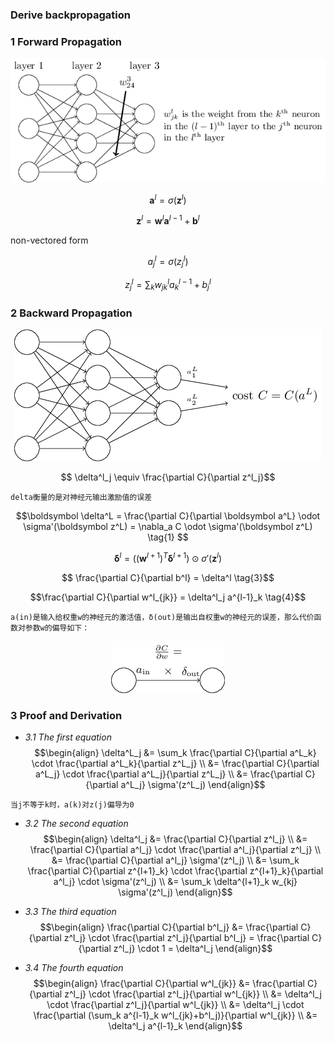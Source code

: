 ### Derive backpropagation

### 1 Forward Propagation

<div align=center>
<img src="imgs/img1.png"/>
</div>

$$\boldsymbol a^l = \sigma(\boldsymbol z^l)$$

$$\boldsymbol z^l =\boldsymbol w^l\boldsymbol a^{l-1} + \boldsymbol b^l$$

non-vectored form

$$a_j^l = \sigma(z_j^l)$$

$$z_j^l =\sum_k w_{jk}^la_k^{l-1} + b_j^l$$

### 2 Backward Propagation
<div align=center>
<img src="imgs/img2.png"/>
</div>

$$ \delta^l_j \equiv \frac{\partial C}{\partial z^l_j}$$
```
delta衡量的是对神经元输出激励值的误差
```
$$\boldsymbol \delta^L
= \frac{\partial C}{\partial \boldsymbol a^L} \odot \sigma'(\boldsymbol z^L)
= \nabla_a C  \odot \sigma'(\boldsymbol z^L) \tag{1} $$

$$\boldsymbol \delta^l = ((\boldsymbol w^{l+1})^T \boldsymbol \delta^{l+1}) \odot \sigma'(\boldsymbol z^l) \tag{2}$$

$$ \frac{\partial C}{\partial b^l} = \delta^l \tag{3}$$

$$\frac{\partial C}{\partial w^l_{jk}} = \delta^l_j a^{l-1}_k \tag{4}$$

```
a(in)是输⼊给权重w的神经元的激活值，δ(out)是输出⾃权重w的神经元的误差，那么代价函数对参数w的偏导如下：
```
<div align=center>
<img src="imgs/img3.png"/>
</div>

### 3 Proof and Derivation
+ *3.1 The first equation*
$$\begin{align}
\delta^L_j &= \sum_k \frac{\partial C}{\partial a^L_k} \cdot
\frac{\partial a^L_k}{\partial z^L_j} \\
&= \frac{\partial C}{\partial a^L_j} \cdot \frac{\partial a^L_j}{\partial z^L_j} \\
&= \frac{\partial C}{\partial a^L_j} \sigma'(z^L_j)
\end{align}$$

```
当j不等于k时，a(k)对z(j)偏导为0
```
+ *3.2 The second equation*
$$\begin{align}
\delta^l_j &= \frac{\partial C}{\partial z^l_j} \\
&= \frac{\partial C}{\partial a^l_j} \cdot \frac{\partial a^l_j}{\partial z^l_j} \\
&= \frac{\partial C}{\partial a^l_j} \sigma'(z^l_j) \\
&= \sum_k \frac{\partial C}{\partial z^{l+1}_k} \cdot
\frac{\partial z^{l+1}_k}{\partial a^l_j} \cdot \sigma'(z^l_j) \\
&= \sum_k \delta^{l+1}_k w_{kj} \sigma'(z^l_j)
\end{align}$$

+ *3.3 The third equation*
$$\begin{align}
\frac{\partial C}{\partial b^l_j} &= \frac{\partial C}{\partial z^l_j} \cdot
\frac{\partial z^l_j}{\partial b^l_j} = \frac{\partial C}{\partial z^l_j} \cdot 1
= \delta^l_j
\end{align}$$
+ *3.4 The fourth equation*
$$\begin{align}
\frac{\partial C}{\partial w^l_{jk}} &= \frac{\partial C}{\partial z^l_j} \cdot
\frac{\partial z^l_j}{\partial w^l_{jk}} \\
&= \delta^l_j \cdot \frac{\partial z^l_j}{\partial w^l_{jk}} \\
&= \delta^l_j \cdot \frac{\partial (\sum_k a^{l-1}_k w^l_{jk}+b^l_j)}{\partial w^l_{jk}} \\
&= \delta^l_j a^{l-1}_k
\end{align}$$

